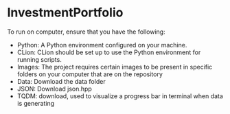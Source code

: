 # InvestmentPortfolio

To run on computer, ensure that you have the following: 
- Python: A Python environment configured on your machine. 
- CLion: CLion should be set up to use the Python environment for running scripts. 
- Images: The project requires certain images to be present in specific folders on your computer that are on the repository 
- Data: Download the data folder 
- JSON: Download json.hpp
- TQDM: download, used to visualize a progress bar in terminal when data is generating
